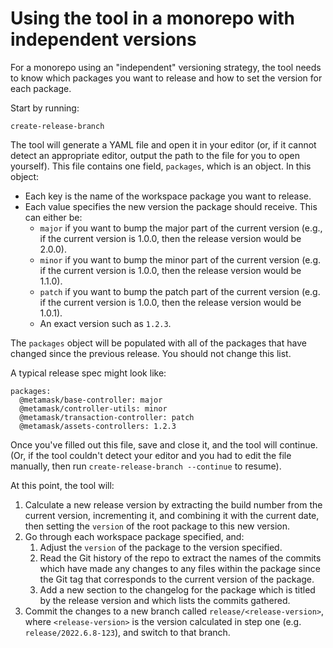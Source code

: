 # Using the tool in a monorepo with independent versions

For a monorepo using an "independent" versioning strategy, the tool needs to know which packages you want to release and how to set the version for each package.

Start by running:

```
create-release-branch
```

The tool will generate a YAML file and open it in your editor (or, if it cannot detect an appropriate editor, output the path to the file for you to open yourself). This file contains one field, `packages`, which is an object. In this object:

- Each key is the name of the workspace package you want to release.
- Each value specifies the new version the package should receive. This can either be:
  - `major` if you want to bump the major part of the current version (e.g., if the current version is 1.0.0, then the release version would be 2.0.0).
  - `minor` if you want to bump the minor part of the current version (e.g. if the current version is 1.0.0, then the release version would be 1.1.0).
  - `patch` if you want to bump the patch part of the current version (e.g. if the current version is 1.0.0, then the release version would be 1.0.1).
  - An exact version such as `1.2.3`.

The `packages` object will be populated with all of the packages that have changed since the previous release. You should not change this list.

A typical release spec might look like:

```
packages:
  @metamask/base-controller: major
  @metamask/controller-utils: minor
  @metamask/transaction-controller: patch
  @metamask/assets-controllers: 1.2.3
```

Once you've filled out this file, save and close it, and the tool will continue. (Or, if the tool couldn't detect your editor and you had to edit the file manually, then run `create-release-branch --continue` to resume).

At this point, the tool will:

1. Calculate a new release version by extracting the build number from the current version, incrementing it, and combining it with the current date, then setting the `version` of the root package to this new version.
2. Go through each workspace package specified, and:
   1. Adjust the `version` of the package to the version specified.
   2. Read the Git history of the repo to extract the names of the commits which have made any changes to any files within the package since the Git tag that corresponds to the current version of the package.
   3. Add a new section to the changelog for the package which is titled by the release version and which lists the commits gathered.
3. Commit the changes to a new branch called `release/<release-version>`, where `<release-version>` is the version calculated in step one (e.g. `release/2022.6.8-123`), and switch to that branch.
